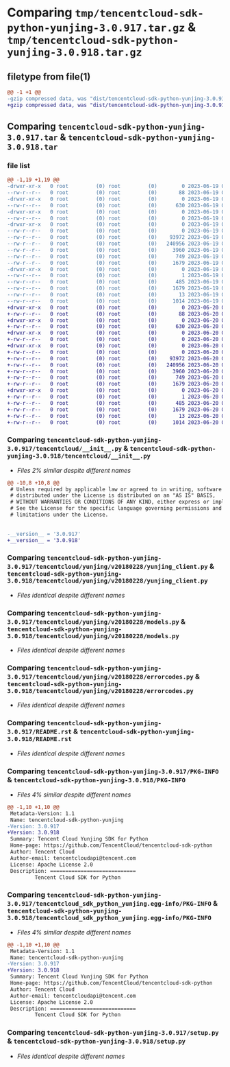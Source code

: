 # Comparing `tmp/tencentcloud-sdk-python-yunjing-3.0.917.tar.gz` & `tmp/tencentcloud-sdk-python-yunjing-3.0.918.tar.gz`

## filetype from file(1)

```diff
@@ -1 +1 @@
-gzip compressed data, was "dist/tencentcloud-sdk-python-yunjing-3.0.917.tar", last modified: Mon Jun 19 00:38:20 2023, max compression
+gzip compressed data, was "dist/tencentcloud-sdk-python-yunjing-3.0.918.tar", last modified: Tue Jun 20 02:53:22 2023, max compression
```

## Comparing `tencentcloud-sdk-python-yunjing-3.0.917.tar` & `tencentcloud-sdk-python-yunjing-3.0.918.tar`

### file list

```diff
@@ -1,19 +1,19 @@
-drwxr-xr-x   0 root         (0) root         (0)        0 2023-06-19 00:38:20.000000 tencentcloud-sdk-python-yunjing-3.0.917/
--rw-r--r--   0 root         (0) root         (0)       88 2023-06-19 00:38:20.000000 tencentcloud-sdk-python-yunjing-3.0.917/setup.cfg
-drwxr-xr-x   0 root         (0) root         (0)        0 2023-06-19 00:38:20.000000 tencentcloud-sdk-python-yunjing-3.0.917/tencentcloud/
--rw-r--r--   0 root         (0) root         (0)      630 2023-06-19 00:38:20.000000 tencentcloud-sdk-python-yunjing-3.0.917/tencentcloud/__init__.py
-drwxr-xr-x   0 root         (0) root         (0)        0 2023-06-19 00:38:20.000000 tencentcloud-sdk-python-yunjing-3.0.917/tencentcloud/yunjing/
--rw-r--r--   0 root         (0) root         (0)        0 2023-06-19 00:38:20.000000 tencentcloud-sdk-python-yunjing-3.0.917/tencentcloud/yunjing/__init__.py
-drwxr-xr-x   0 root         (0) root         (0)        0 2023-06-19 00:38:20.000000 tencentcloud-sdk-python-yunjing-3.0.917/tencentcloud/yunjing/v20180228/
--rw-r--r--   0 root         (0) root         (0)        0 2023-06-19 00:38:20.000000 tencentcloud-sdk-python-yunjing-3.0.917/tencentcloud/yunjing/v20180228/__init__.py
--rw-r--r--   0 root         (0) root         (0)    93972 2023-06-19 00:38:20.000000 tencentcloud-sdk-python-yunjing-3.0.917/tencentcloud/yunjing/v20180228/yunjing_client.py
--rw-r--r--   0 root         (0) root         (0)   240956 2023-06-19 00:38:20.000000 tencentcloud-sdk-python-yunjing-3.0.917/tencentcloud/yunjing/v20180228/models.py
--rw-r--r--   0 root         (0) root         (0)     3960 2023-06-19 00:38:20.000000 tencentcloud-sdk-python-yunjing-3.0.917/tencentcloud/yunjing/v20180228/errorcodes.py
--rw-r--r--   0 root         (0) root         (0)      749 2023-06-19 00:38:20.000000 tencentcloud-sdk-python-yunjing-3.0.917/README.rst
--rw-r--r--   0 root         (0) root         (0)     1679 2023-06-19 00:38:20.000000 tencentcloud-sdk-python-yunjing-3.0.917/PKG-INFO
-drwxr-xr-x   0 root         (0) root         (0)        0 2023-06-19 00:38:20.000000 tencentcloud-sdk-python-yunjing-3.0.917/tencentcloud_sdk_python_yunjing.egg-info/
--rw-r--r--   0 root         (0) root         (0)        1 2023-06-19 00:38:20.000000 tencentcloud-sdk-python-yunjing-3.0.917/tencentcloud_sdk_python_yunjing.egg-info/dependency_links.txt
--rw-r--r--   0 root         (0) root         (0)      485 2023-06-19 00:38:20.000000 tencentcloud-sdk-python-yunjing-3.0.917/tencentcloud_sdk_python_yunjing.egg-info/SOURCES.txt
--rw-r--r--   0 root         (0) root         (0)     1679 2023-06-19 00:38:20.000000 tencentcloud-sdk-python-yunjing-3.0.917/tencentcloud_sdk_python_yunjing.egg-info/PKG-INFO
--rw-r--r--   0 root         (0) root         (0)       13 2023-06-19 00:38:20.000000 tencentcloud-sdk-python-yunjing-3.0.917/tencentcloud_sdk_python_yunjing.egg-info/top_level.txt
--rw-r--r--   0 root         (0) root         (0)     1014 2023-06-19 00:38:20.000000 tencentcloud-sdk-python-yunjing-3.0.917/setup.py
+drwxr-xr-x   0 root         (0) root         (0)        0 2023-06-20 02:53:22.000000 tencentcloud-sdk-python-yunjing-3.0.918/
+-rw-r--r--   0 root         (0) root         (0)       88 2023-06-20 02:53:22.000000 tencentcloud-sdk-python-yunjing-3.0.918/setup.cfg
+drwxr-xr-x   0 root         (0) root         (0)        0 2023-06-20 02:53:22.000000 tencentcloud-sdk-python-yunjing-3.0.918/tencentcloud/
+-rw-r--r--   0 root         (0) root         (0)      630 2023-06-20 02:53:22.000000 tencentcloud-sdk-python-yunjing-3.0.918/tencentcloud/__init__.py
+drwxr-xr-x   0 root         (0) root         (0)        0 2023-06-20 02:53:22.000000 tencentcloud-sdk-python-yunjing-3.0.918/tencentcloud/yunjing/
+-rw-r--r--   0 root         (0) root         (0)        0 2023-06-20 02:53:22.000000 tencentcloud-sdk-python-yunjing-3.0.918/tencentcloud/yunjing/__init__.py
+drwxr-xr-x   0 root         (0) root         (0)        0 2023-06-20 02:53:22.000000 tencentcloud-sdk-python-yunjing-3.0.918/tencentcloud/yunjing/v20180228/
+-rw-r--r--   0 root         (0) root         (0)        0 2023-06-20 02:53:22.000000 tencentcloud-sdk-python-yunjing-3.0.918/tencentcloud/yunjing/v20180228/__init__.py
+-rw-r--r--   0 root         (0) root         (0)    93972 2023-06-20 02:53:22.000000 tencentcloud-sdk-python-yunjing-3.0.918/tencentcloud/yunjing/v20180228/yunjing_client.py
+-rw-r--r--   0 root         (0) root         (0)   240956 2023-06-20 02:53:22.000000 tencentcloud-sdk-python-yunjing-3.0.918/tencentcloud/yunjing/v20180228/models.py
+-rw-r--r--   0 root         (0) root         (0)     3960 2023-06-20 02:53:22.000000 tencentcloud-sdk-python-yunjing-3.0.918/tencentcloud/yunjing/v20180228/errorcodes.py
+-rw-r--r--   0 root         (0) root         (0)      749 2023-06-20 02:53:22.000000 tencentcloud-sdk-python-yunjing-3.0.918/README.rst
+-rw-r--r--   0 root         (0) root         (0)     1679 2023-06-20 02:53:22.000000 tencentcloud-sdk-python-yunjing-3.0.918/PKG-INFO
+drwxr-xr-x   0 root         (0) root         (0)        0 2023-06-20 02:53:22.000000 tencentcloud-sdk-python-yunjing-3.0.918/tencentcloud_sdk_python_yunjing.egg-info/
+-rw-r--r--   0 root         (0) root         (0)        1 2023-06-20 02:53:22.000000 tencentcloud-sdk-python-yunjing-3.0.918/tencentcloud_sdk_python_yunjing.egg-info/dependency_links.txt
+-rw-r--r--   0 root         (0) root         (0)      485 2023-06-20 02:53:22.000000 tencentcloud-sdk-python-yunjing-3.0.918/tencentcloud_sdk_python_yunjing.egg-info/SOURCES.txt
+-rw-r--r--   0 root         (0) root         (0)     1679 2023-06-20 02:53:22.000000 tencentcloud-sdk-python-yunjing-3.0.918/tencentcloud_sdk_python_yunjing.egg-info/PKG-INFO
+-rw-r--r--   0 root         (0) root         (0)       13 2023-06-20 02:53:22.000000 tencentcloud-sdk-python-yunjing-3.0.918/tencentcloud_sdk_python_yunjing.egg-info/top_level.txt
+-rw-r--r--   0 root         (0) root         (0)     1014 2023-06-20 02:53:22.000000 tencentcloud-sdk-python-yunjing-3.0.918/setup.py
```

### Comparing `tencentcloud-sdk-python-yunjing-3.0.917/tencentcloud/__init__.py` & `tencentcloud-sdk-python-yunjing-3.0.918/tencentcloud/__init__.py`

 * *Files 2% similar despite different names*

```diff
@@ -10,8 +10,8 @@
 # Unless required by applicable law or agreed to in writing, software
 # distributed under the License is distributed on an "AS IS" BASIS,
 # WITHOUT WARRANTIES OR CONDITIONS OF ANY KIND, either express or implied.
 # See the License for the specific language governing permissions and
 # limitations under the License.
 
 
-__version__ = '3.0.917'
+__version__ = '3.0.918'
```

### Comparing `tencentcloud-sdk-python-yunjing-3.0.917/tencentcloud/yunjing/v20180228/yunjing_client.py` & `tencentcloud-sdk-python-yunjing-3.0.918/tencentcloud/yunjing/v20180228/yunjing_client.py`

 * *Files identical despite different names*

### Comparing `tencentcloud-sdk-python-yunjing-3.0.917/tencentcloud/yunjing/v20180228/models.py` & `tencentcloud-sdk-python-yunjing-3.0.918/tencentcloud/yunjing/v20180228/models.py`

 * *Files identical despite different names*

### Comparing `tencentcloud-sdk-python-yunjing-3.0.917/tencentcloud/yunjing/v20180228/errorcodes.py` & `tencentcloud-sdk-python-yunjing-3.0.918/tencentcloud/yunjing/v20180228/errorcodes.py`

 * *Files identical despite different names*

### Comparing `tencentcloud-sdk-python-yunjing-3.0.917/README.rst` & `tencentcloud-sdk-python-yunjing-3.0.918/README.rst`

 * *Files identical despite different names*

### Comparing `tencentcloud-sdk-python-yunjing-3.0.917/PKG-INFO` & `tencentcloud-sdk-python-yunjing-3.0.918/PKG-INFO`

 * *Files 4% similar despite different names*

```diff
@@ -1,10 +1,10 @@
 Metadata-Version: 1.1
 Name: tencentcloud-sdk-python-yunjing
-Version: 3.0.917
+Version: 3.0.918
 Summary: Tencent Cloud Yunjing SDK for Python
 Home-page: https://github.com/TencentCloud/tencentcloud-sdk-python
 Author: Tencent Cloud
 Author-email: tencentcloudapi@tencent.com
 License: Apache License 2.0
 Description: ============================
         Tencent Cloud SDK for Python
```

### Comparing `tencentcloud-sdk-python-yunjing-3.0.917/tencentcloud_sdk_python_yunjing.egg-info/PKG-INFO` & `tencentcloud-sdk-python-yunjing-3.0.918/tencentcloud_sdk_python_yunjing.egg-info/PKG-INFO`

 * *Files 4% similar despite different names*

```diff
@@ -1,10 +1,10 @@
 Metadata-Version: 1.1
 Name: tencentcloud-sdk-python-yunjing
-Version: 3.0.917
+Version: 3.0.918
 Summary: Tencent Cloud Yunjing SDK for Python
 Home-page: https://github.com/TencentCloud/tencentcloud-sdk-python
 Author: Tencent Cloud
 Author-email: tencentcloudapi@tencent.com
 License: Apache License 2.0
 Description: ============================
         Tencent Cloud SDK for Python
```

### Comparing `tencentcloud-sdk-python-yunjing-3.0.917/setup.py` & `tencentcloud-sdk-python-yunjing-3.0.918/setup.py`

 * *Files identical despite different names*

